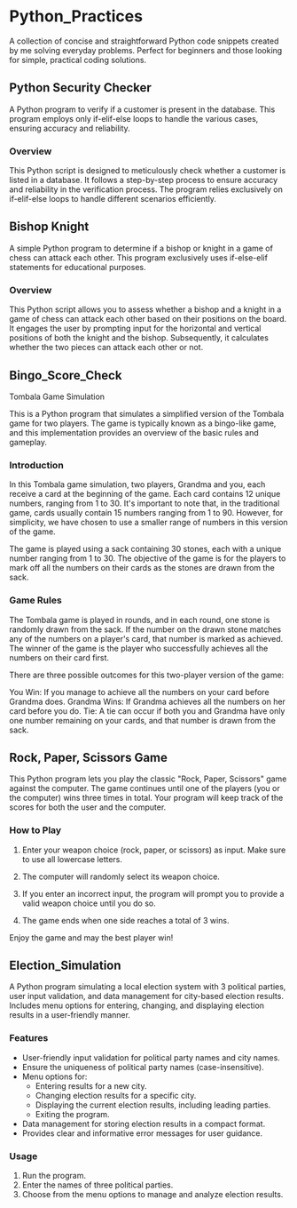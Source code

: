 # Python_Practices
 A collection of concise and straightforward Python code snippets created by me solving everyday problems. Perfect for beginners and those looking for simple, practical coding solutions.

## Python Security Checker

A Python program to verify if a customer is present in the database. This program employs only if-elif-else loops to handle the various cases, ensuring accuracy and reliability.

### Overview

This Python script is designed to meticulously check whether a customer is listed in a database. It follows a step-by-step process to ensure accuracy and reliability in the verification process. The program relies exclusively on if-elif-else loops to handle different scenarios efficiently.

## Bishop Knight

A simple Python program to determine if a bishop or knight in a game of chess can attack each other. This program exclusively uses if-else-elif statements for educational purposes.

### Overview

This Python script allows you to assess whether a bishop and a knight in a game of chess can attack each other based on their positions on the board. It engages the user by prompting input for the horizontal and vertical positions of both the knight and the bishop. Subsequently, it calculates whether the two pieces can attack each other or not.


## Bingo_Score_Check
Tombala Game Simulation

This is a Python program that simulates a simplified version of the Tombala game for two players. The game is typically known as a bingo-like game, and this implementation provides an overview of the basic rules and gameplay.

### Introduction

In this Tombala game simulation, two players, Grandma and you, each receive a card at the beginning of the game. Each card contains 12 unique numbers, ranging from 1 to 30. It's important to note that, in the traditional game, cards usually contain 15 numbers ranging from 1 to 90. However, for simplicity, we have chosen to use a smaller range of numbers in this version of the game.

The game is played using a sack containing 30 stones, each with a unique number ranging from 1 to 30. The objective of the game is for the players to mark off all the numbers on their cards as the stones are drawn from the sack.

### Game Rules

The Tombala game is played in rounds, and in each round, one stone is randomly drawn from the sack. If the number on the drawn stone matches any of the numbers on a player's card, that number is marked as achieved. The winner of the game is the player who successfully achieves all the numbers on their card first.

There are three possible outcomes for this two-player version of the game:

You Win: If you manage to achieve all the numbers on your card before Grandma does.
Grandma Wins: If Grandma achieves all the numbers on her card before you do.
Tie: A tie can occur if both you and Grandma have only one number remaining on your cards, and that number is drawn from the sack.

## Rock, Paper, Scissors Game

This Python program lets you play the classic "Rock, Paper, Scissors" game against the computer. The game continues until one of the players (you or the computer) wins three times in total. Your program will keep track of the scores for both the user and the computer.

### How to Play

1. Enter your weapon choice (rock, paper, or scissors) as input. Make sure to use all lowercase letters.

2. The computer will randomly select its weapon choice.

3. If you enter an incorrect input, the program will prompt you to provide a valid weapon choice until you do so.

4. The game ends when one side reaches a total of 3 wins.

Enjoy the game and may the best player win!


## Election_Simulation
A Python program simulating a local election system with 3 political parties, user input validation, and data management for city-based election results. Includes menu options for entering, changing, and displaying election results in a user-friendly manner.

### Features

- User-friendly input validation for political party names and city names.
- Ensure the uniqueness of political party names (case-insensitive).
- Menu options for:
  - Entering results for a new city.
  - Changing election results for a specific city.
  - Displaying the current election results, including leading parties.
  - Exiting the program.
- Data management for storing election results in a compact format.
- Provides clear and informative error messages for user guidance.

### Usage

1. Run the program.
2. Enter the names of three political parties.
3. Choose from the menu options to manage and analyze election results.


